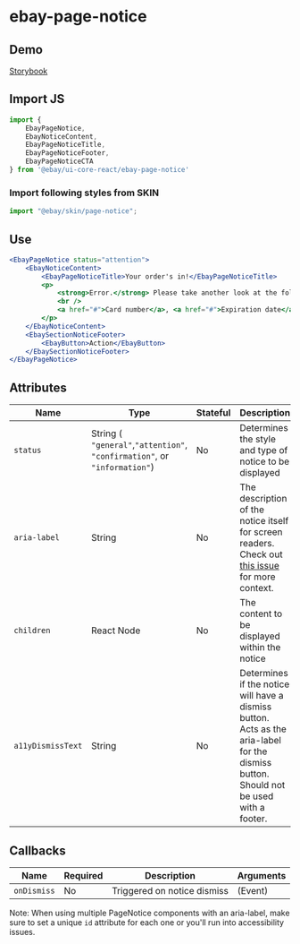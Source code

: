 # ebay-page-notice

## Demo
[Storybook](https://opensource.ebay.com/ebayui-core-react/main/?path=/story/notices-tips-ebay-page-notice--simple-usage)

## Import JS

```jsx harmony
import {
    EbayPageNotice,
    EbayNoticeContent,
    EbayPageNoticeTitle,
    EbayPageNoticeFooter,
    EbayPageNoticeCTA
} from '@ebay/ui-core-react/ebay-page-notice'
```

### Import following styles from SKIN

```jsx harmony
import "@ebay/skin/page-notice";
```

## Use

```jsx harmony
<EbayPageNotice status="attention">
    <EbayNoticeContent>
        <EbayPageNoticeTitle>Your order's in!</EbayPageNoticeTitle>
        <p>
            <strong>Error.</strong> Please take another look at the following:
            <br />
            <a href="#">Card number</a>, <a href="#">Expiration date</a> &amp; <a href="#">Security code</a>.
        </p>
    </EbayNoticeContent>
    <EbaySectionNoticeFooter>
        <EbayButton>Action</EbayButton>
    </EbaySectionNoticeFooter>
</EbayPageNotice>
```

## Attributes

| Name         | Type                                                                          | Stateful | Description                                                                                                                                 | Default       |
| ------------ | ----------------------------------------------------------------------------- | -------- | ------------------------------------------------------------------------------------------------------------------------------------------- | ------------- |
| `status`     | String ( `"general"`,`"attention"`, `"confirmation"`, or `"information"`) | No       | Determines the style and type of notice to be displayed                                                                                         | `"general"`   |
| `aria-label` | String                                                                        | No       | The description of the notice itself for screen readers. Check out [this issue](https://github.com/eBay/skin/issues/1001) for more context. | -             |
| `children`   | React Node                                                                    | No       | The content to be displayed within the notice                                                                                               | -             |
| `a11yDismissText` | String                                                                   | No       | Determines if the notice will have a dismiss button.  Acts as the aria-label for the dismiss button. Should not be used with a footer.      | -             |

## Callbacks
| Name | Required             | Description       | Arguments |
|------|----------------------|-------------------|-----------|
| `onDismiss` | No | Triggered on notice dismiss | (Event)  |

Note: When using multiple PageNotice components with an aria-label, make sure to set a unique `id` attribute for each one or you'll run into accessibility issues.
